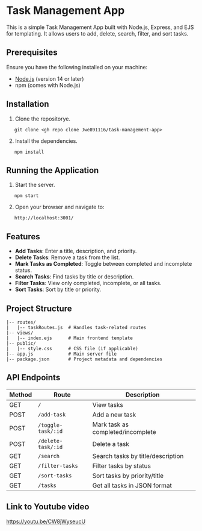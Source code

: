 # Task Management App
This is a simple Task Management App built with Node.js, Express, and EJS for templating. It allows users to add, delete, search, filter, and sort tasks.

## Prerequisites
Ensure you have the following installed on your machine:

- [Node.js](https://nodejs.org/) (version 14 or later)
- npm (comes with Node.js)

## Installation

1. Clone the repositorye.

```
   git clone <gh repo clone Jwe891116/task-management-app>
```
2. Install the dependencies.

```
   npm install
```

## Running the Application

1. Start the server.

```
   npm start
```

2. Open your browser and navigate to:

```
   http://localhost:3001/
```

## Features

- **Add Tasks**: Enter a title, description, and priority.
- **Delete Tasks**: Remove a task from the list.
- **Mark Tasks as Completed**: Toggle between completed and incomplete status.
- **Search Tasks**: Find tasks by title or description.
- **Filter Tasks**: View only completed, incomplete, or all tasks.
- **Sort Tasks**: Sort by title or priority.

## Project Structure

```
|-- routes/
|   |-- taskRoutes.js  # Handles task-related routes
|-- views/
|   |-- index.ejs      # Main frontend template
|-- public/
|   |-- style.css      # CSS file (if applicable)
|-- app.js             # Main server file
|-- package.json       # Project metadata and dependencies
```

## API Endpoints

| Method | Route              | Description                       |
| ------ | ------------------ | --------------------------------- |
| GET    | `/`                | View tasks                        |
| POST   | `/add-task`        | Add a new task                    |
| POST   | `/toggle-task/:id` | Mark task as completed/incomplete |
| POST   | `/delete-task/:id` | Delete a task                     |
| GET    | `/search`          | Search tasks by title/description |
| GET    | `/filter-tasks`    | Filter tasks by status            |
| GET    | `/sort-tasks`      | Sort tasks by priority/title      |
| GET    | `/tasks`           | Get all tasks in JSON format      |

## Link to Youtube video
https://youtu.be/CW8jWyseucU
